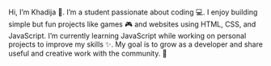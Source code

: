 Hi, I’m Khadija 👋. I’m a student passionate about coding 💻. I enjoy building simple but fun projects like games 🎮 and websites using HTML, CSS, and JavaScript. I’m currently learning JavaScript while working on personal projects to improve my skills ✨. My goal is to grow as a developer and share useful and creative work with the community. 🚀
